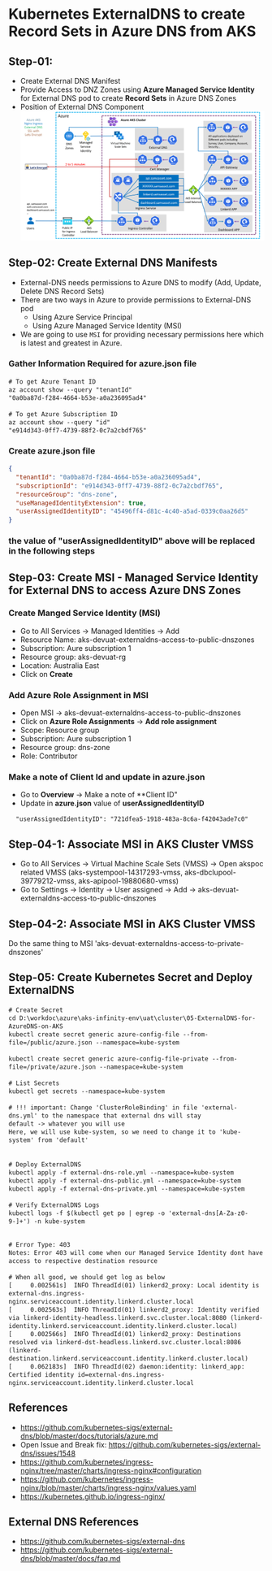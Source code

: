 # Kubernetes ExternalDNS to create Record Sets in Azure DNS from AKS

## Step-01: 
- Create External DNS Manifest
- Provide Access to DNZ Zones using **Azure Managed Service Identity** for External DNS pod to create **Record Sets** in Azure DNS Zones
- Position of External DNS Component
  ![Image](/01-cluster/images/uat-arch-01.png)

## Step-02: Create External DNS Manifests
- External-DNS needs permissions to Azure DNS to modify (Add, Update, Delete DNS Record Sets)
- There are two ways in Azure to provide permissions to External-DNS pod 
  - Using Azure Service Principal
  - Using Azure Managed Service Identity (MSI)
- We are going to use `MSI` for providing necessary permissions here which is latest and greatest in Azure. 


### Gather Information Required for azure.json file
```t
# To get Azure Tenant ID
az account show --query "tenantId"
"0a0ba87d-f284-4664-b53e-a0a236095ad4"

# To get Azure Subscription ID
az account show --query "id"
"e914d343-0ff7-4739-88f2-0c7a2cbdf765"
```

### Create azure.json file
```json
{
  "tenantId": "0a0ba87d-f284-4664-b53e-a0a236095ad4",
  "subscriptionId": "e914d343-0ff7-4739-88f2-0c7a2cbdf765",
  "resourceGroup": "dns-zone",                    
  "useManagedIdentityExtension": true,  
  "userAssignedIdentityID": "45496ff4-d81c-4c40-a5ad-0339c0aa26d5"
}
```
### the value of "userAssignedIdentityID" above will be replaced in the following steps


## Step-03: Create MSI - Managed Service Identity for External DNS to access Azure DNS Zones

### Create Manged Service Identity (MSI)
- Go to All Services -> Managed Identities -> Add
- Resource Name: aks-devuat-externaldns-access-to-public-dnszones
- Subscription: Aure subscription 1
- Resource group: aks-devuat-rg
- Location: Australia East
- Click on **Create**

### Add Azure Role Assignment in MSI
- Open MSI -> aks-devuat-externaldns-access-to-public-dnszones
- Click on **Azure Role Assignments** -> **Add role assignment**
- Scope: Resource group
- Subscription: Aure subscription 1
- Resource group: dns-zone
- Role: Contributor

### Make a note of Client Id and update in azure.json
- Go to **Overview** -> Make a note of **Client ID"
- Update in **azure.json** value of **userAssignedIdentityID**
```
  "userAssignedIdentityID": "721dfea5-1918-483a-8c6a-f42043ade7c0"
```

## Step-04-1: Associate MSI in AKS Cluster VMSS
- Go to All Services -> Virtual Machine Scale Sets (VMSS) -> Open akspoc related VMSS (aks-systempool-14317293-vmss, aks-dbclupool-39779212-vmss, aks-apipool-19880680-vmss)
- Go to Settings -> Identity -> User assigned -> Add -> aks-devuat-externaldns-access-to-public-dnszones

## Step-04-2: Associate MSI in AKS Cluster VMSS
Do the same thing to MSI 'aks-devuat-externaldns-access-to-private-dnszones'

## Step-05: Create Kubernetes Secret and Deploy ExternalDNS
```t
# Create Secret
cd D:\workdoc\azure\aks-infinity-env\uat\cluster\05-ExternalDNS-for-AzureDNS-on-AKS
kubectl create secret generic azure-config-file --from-file=/public/azure.json --namespace=kube-system

kubectl create secret generic azure-config-file-private --from-file=/private/azure.json --namespace=kube-system

# List Secrets
kubectl get secrets --namespace=kube-system

# !!! important: Change 'ClusterRoleBinding' in file 'external-dns.yml' to the namespace that external dns will stay
default -> whatever you will use
Here, we will use kube-system, so we need to change it to 'kube-system' from 'default'


# Deploy ExternalDNS
kubectl apply -f external-dns-role.yml --namespace=kube-system
kubectl apply -f external-dns-public.yml --namespace=kube-system
kubectl apply -f external-dns-private.yml --namespace=kube-system

# Verify ExternalDNS Logs
kubectl logs -f $(kubectl get po | egrep -o 'external-dns[A-Za-z0-9-]+') -n kube-system
```

```log

# Error Type: 403
Notes: Error 403 will come when our Managed Service Identity dont have access to respective destination resource 

# When all good, we should get log as below
[     0.002561s]  INFO ThreadId(01) linkerd2_proxy: Local identity is external-dns.ingress-nginx.serviceaccount.identity.linkerd.cluster.local
[     0.002563s]  INFO ThreadId(01) linkerd2_proxy: Identity verified via linkerd-identity-headless.linkerd.svc.cluster.local:8080 (linkerd-identity.linkerd.serviceaccount.identity.linkerd.cluster.local)
[     0.002566s]  INFO ThreadId(01) linkerd2_proxy: Destinations resolved via linkerd-dst-headless.linkerd.svc.cluster.local:8086 (linkerd-destination.linkerd.serviceaccount.identity.linkerd.cluster.local)
[     0.062183s]  INFO ThreadId(02) daemon:identity: linkerd_app: Certified identity id=external-dns.ingress-nginx.serviceaccount.identity.linkerd.cluster.local
```



## References
- https://github.com/kubernetes-sigs/external-dns/blob/master/docs/tutorials/azure.md
- Open Issue and Break fix: https://github.com/kubernetes-sigs/external-dns/issues/1548
- https://github.com/kubernetes/ingress-nginx/tree/master/charts/ingress-nginx#configuration
- https://github.com/kubernetes/ingress-nginx/blob/master/charts/ingress-nginx/values.yaml
- https://kubernetes.github.io/ingress-nginx/

## External DNS References
- https://github.com/kubernetes-sigs/external-dns
- https://github.com/kubernetes-sigs/external-dns/blob/master/docs/faq.md